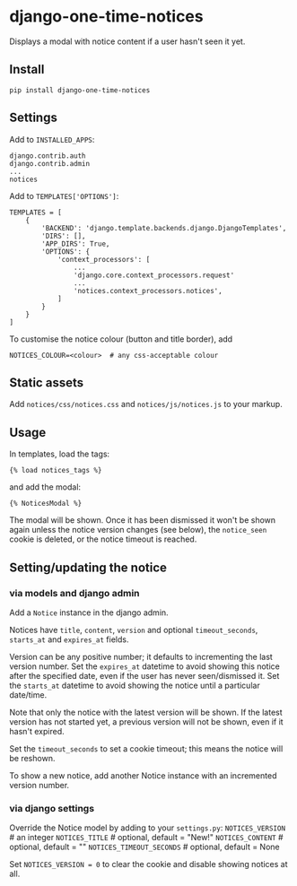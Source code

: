 # django-one-time-notices

Displays a modal with notice content if a user hasn't seen it yet.

## Install
```
pip install django-one-time-notices
```

## Settings

Add to `INSTALLED_APPS`:

```
django.contrib.auth
django.contrib.admin
...
notices
```


Add to `TEMPLATES['OPTIONS']`:
```
TEMPLATES = [
    {
        'BACKEND': 'django.template.backends.django.DjangoTemplates',
        'DIRS': [],
        'APP_DIRS': True,
        'OPTIONS': {
            'context_processors': [
                ...
                'django.core.context_processors.request'
                ...
                'notices.context_processors.notices',
            ]
        }
    }
]
```             

To customise the notice colour (button and title border), add
```
NOTICES_COLOUR=<colour>  # any css-acceptable colour
```

## Static assets
Add `notices/css/notices.css` and `notices/js/notices.js` to your markup.

## Usage
In templates, load the tags:
```
{% load notices_tags %}
```

and add the modal:
```
{% NoticesModal %} 
```

The modal will be shown.  Once it has been dismissed it won't be shown again unless the notice version changes (see below), the `notice_seen` cookie is deleted, or the notice timeout is reached.

## Setting/updating the notice

### via models and django admin
Add a `Notice` instance in the django admin. 

Notices have `title`, `content`, `version` and optional `timeout_seconds`, `starts_at` and `expires_at` fields.

Version can be any positive number; it defaults to incrementing the last version number.  Set the `expires_at` datetime to avoid showing this notice after the specified date, even if the user has never seen/dismissed it. Set the `starts_at` datetime to avoid showing the notice until a
particular date/time.

Note that only the notice with the latest version will be shown. If the latest version
has not started yet, a previous version will not be shown, even if it hasn't expired. 

Set the `timeout_seconds` to set a cookie timeout; this means the notice will be reshown.

To show a new notice, add another Notice instance with an incremented version number.

### via django settings

Override the Notice model by adding to your `settings.py`:
`NOTICES_VERSION` # an integer
`NOTICES_TITLE`  # optional, default = "New!"
`NOTICES_CONTENT`  # optional, default = ""
`NOTICES_TIMEOUT_SECONDS`  # optional, default = None

Set `NOTICES_VERSION = 0` to clear the cookie and disable showing notices at all.
